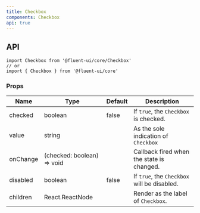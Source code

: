 ```yaml
---
title: Checkbox
components: Checkbox
api: true
---
```


## API

```
import Checkbox from '@fluent-ui/core/Checkbox'
// or
import { Checkbox } from '@fluent-ui/core'
```

### Props

| Name | Type | Default | Description |
| --- | --- | --- | --- |
| checked | boolean | false | 	If `true`, the `Checkbox` is checked. |
| value | string |  | As the sole indication of `Checkbox` |
| onChange | (checked: boolean) => void |  | Callback fired when the state is changed. |
| disabled | boolean | false | 	If `true`, the `Checkbox` will be disabled. |
| children | React.ReactNode |  | Render as the label of `Checkbox`. |

